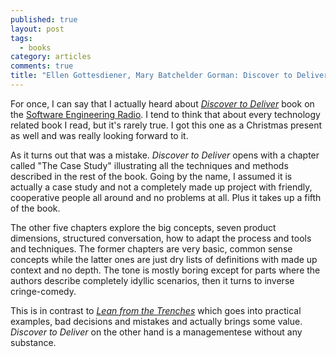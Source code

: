 ```yaml
---
published: true
layout: post
tags:
  - books
category: articles
comments: true
title: "Ellen Gottesdiener, Mary Batchelder Gorman: Discover to Deliver: Agile Product Planning and Analysis"
---
```


For once, I can say that I actually heard about [*Discover to Deliver*](https://www.goodreads.com/book/show/17813419-discover-to-deliver) book on the [Software Engineering Radio](http://www.se-radio.net/2013/06/episode-195-ellen-gottensdiener-and-mary-gorman/). I tend to think that about every technology related book I read, but it's rarely true. I got this one as a Christmas present as well and was really looking forward to it.

As it turns out that was a mistake. *Discover to Deliver* opens with a chapter called "The Case Study" illustrating all the techniques and methods described in the rest of the book. Going by the name, I assumed it is actually a case study and not a completely made up project with friendly, cooperative people all around and no problems at all. Plus it takes up a fifth of the book.

The other five chapters explore the big concepts, seven product dimensions, structured conversation, how to adapt the process and tools and techniques. The former chapters are very basic, common sense concepts while the latter ones are just dry lists of definitions with made up context and no depth. The tone is mostly boring except for parts where the authors describe completely idyllic scenarios, then it turns to inverse cringe-comedy.

This is in contrast to [*Lean from the Trenches*](/article/kniberg-lean-from-the-trenches) which goes into practical examples, bad decisions and mistakes and actually brings some value. *Discover to Deliver* on the other hand is a managementese without any substance.
